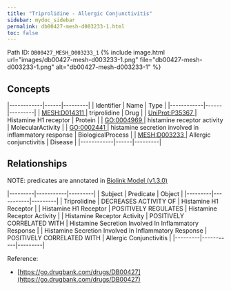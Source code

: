 ```yaml
---
title: "Triprolidine - Allergic Conjunctivitis"
sidebar: mydoc_sidebar
permalink: db00427-mesh-d003233-1.html
toc: false 
---
```



Path ID: `DB00427_MESH_D003233_1`
{% include image.html url="images/db00427-mesh-d003233-1.png" file="db00427-mesh-d003233-1.png" alt="db00427-mesh-d003233-1" %}

## Concepts

|------------|------|---------|
| Identifier | Name | Type    |
|------------|------|---------|
| <a href="https://identifiers.org/MESH:D014311">MESH:D014311 </a> | triprolidine | Drug |
| <a href="https://identifiers.org/UniProt:P35367">UniProt:P35367 </a> | Histamine H1 receptor | Protein |
| <a href="https://identifiers.org/GO:0004969">GO:0004969 </a> | histamine receptor activity | MolecularActivity |
| <a href="https://identifiers.org/GO:0002441">GO:0002441 </a> | histamine secretion involved in inflammatory response | BiologicalProcess |
| <a href="https://identifiers.org/MESH:D003233">MESH:D003233 </a> | Allergic conjunctivitis | Disease |
|------------|------|---------|

## Relationships


NOTE: predicates are annotated in <a href="https://github.com/biolink/biolink-model/releases/tag/v1.3.0">Biolink Model (v1.3.0)</a>

|---------|-----------|---------|
| Subject | Predicate | Object  |
|---------|-----------|---------|
| Triprolidine | DECREASES ACTIVITY OF | Histamine H1 Receptor |
| Histamine H1 Receptor | POSITIVELY REGULATES | Histamine Receptor Activity |
| Histamine Receptor Activity | POSITIVELY CORRELATED WITH | Histamine Secretion Involved In Inflammatory Response |
| Histamine Secretion Involved In Inflammatory Response | POSITIVELY CORRELATED WITH | Allergic Conjunctivitis |
|---------|-----------|---------|

Reference: 
  - [https://go.drugbank.com/drugs/DB00427](https://go.drugbank.com/drugs/DB00427)
